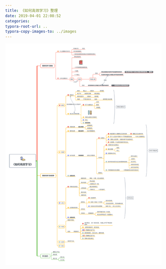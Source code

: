 ```yaml
---
title: 《如何高效学习》整理
date: 2019-04-01 22:08:52
categories:
typora-root-url: ..
typora-copy-images-to: ../images
---
```


![在这里插入图片描述](../images/20190401220833573.png)

